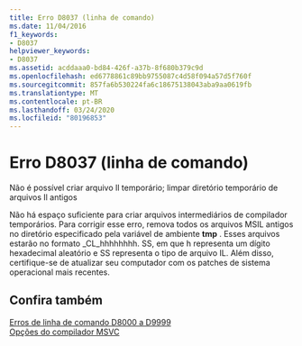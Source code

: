 ```yaml
---
title: Erro D8037 (linha de comando)
ms.date: 11/04/2016
f1_keywords:
- D8037
helpviewer_keywords:
- D8037
ms.assetid: acddaaa0-bd84-426f-a37b-8f680b379c9d
ms.openlocfilehash: ed6778861c89bb9755087c4d58f094a57d5f760f
ms.sourcegitcommit: 857fa6b530224fa6c18675138043aba9aa0619fb
ms.translationtype: MT
ms.contentlocale: pt-BR
ms.lasthandoff: 03/24/2020
ms.locfileid: "80196853"
---
```

# <a name="command-line-error-d8037"></a>Erro D8037 (linha de comando)

Não é possível criar arquivo Il temporário; limpar diretório temporário de arquivos Il antigos

Não há espaço suficiente para criar arquivos intermediários de compilador temporários. Para corrigir esse erro, remova todos os arquivos MSIL antigos no diretório especificado pela variável de ambiente **tmp** . Esses arquivos estarão no formato _CL_hhhhhhhh. SS, em que h representa um dígito hexadecimal aleatório e SS representa o tipo de arquivo IL. Além disso, certifique-se de atualizar seu computador com os patches de sistema operacional mais recentes.

## <a name="see-also"></a>Confira também

[Erros de linha de comando D8000 a D9999](../../error-messages/tool-errors/command-line-errors-d8000-through-d9999.md)<br/>
[Opções do compilador MSVC](../../build/reference/compiler-options.md)
